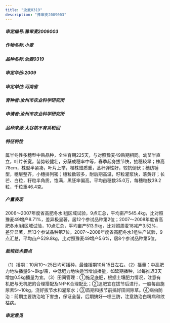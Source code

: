 ```yaml
---
title: "汝麦0319"
description: "豫审麦2009003"
---
```

##### 审定编号:豫审麦2009003

##### 作物名称:小麦

##### 品种名称:汝麦0319

##### 审定年份:2009

##### 审定单位:河南省

##### 育种者:汝州市农业科学研究所

##### 申请者:汝州市农业科学研究所

##### 品种来源:太谷核不育系轮回


##### 特征特性
属半冬性多穗型中熟品种，全生育期225天，与对照豫麦49熟期相同。幼苗半直立，叶片长宽，苗势较健壮，分蘖成穗率中等，春季起身拔节快，抽穗较早；株高78cm，株型半紧凑，叶片上举，植株蜡质重，茎秆弹性好，较抗倒伏；穗纺锤型，穗层整齐，小穗排列密；穗粒数较多，耐后期高温，籽粒灌浆快，落黄好；长芒、白粒，籽粒半角质，饱满，黑胚率偏高。平均亩穗数35.0万，每穗粒数39.2粒，千粒重46.4克。


##### 产量表现
2006～2007年度省高肥冬水Ⅰ组区域试验，9点汇总，平均亩产545.4kg，比对照豫麦49增产8.71%，差异极显著，居12个参试品种第2位；2007～2008年度省高肥冬水Ⅰ组区域试验，10点汇总，平均亩产513.9kg，比对照周麦18减产3.52%，差异显著，居13个参试品种第7位。2007～2008年度省高肥冬水1组生产试验，9点汇总，平均亩产529.8kg，比对照豫麦49增产5.6%，居8个参试品种第5位。


##### 栽培技术要点
（1）播期：10月10～25日均可播种，最佳播期10月15日左右。（2）播量：中高肥力地块播量6～8kg/亩，中低肥力地块适当增加播量，如延期播种，以每推迟3天增加0.5kg播量为宜。（3）田间管理：①施足底肥，根据土壤肥力情况，注意有机肥与无机肥的合理搭配及N·P·K合理配比；②追肥宜在拔节后进行，一般每亩施尿素5～10kg，浇好拔节水和灌浆水；③苗期和拔节前搞好田间除草。④病虫防治：前期主要防治地下害虫，保证全苗，后期搞好一喷三防，注意防治白粉病和纹枯病。


##### 审定意见

